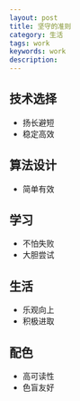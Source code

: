 ```yaml
---
layout: post                                   
title: 坚守的准则    
category: 生活                                  
tags: work                                   
keywords: work                        
description:                                   
---
```


## 技术选择
- 扬长避短
- 稳定高效

## 算法设计
- 简单有效

## 学习
- 不怕失败
- 大胆尝试

## 生活
- 乐观向上
- 积极进取

## 配色
- 高可读性
- 色盲友好